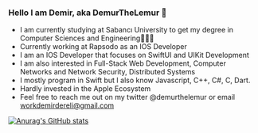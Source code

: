 ### Hello I am Demir, aka DemurTheLemur 👋
- I am currently studying at Sabancı University to get my degree in Computer Sciences and Engineering👨🏻‍💻
- Currently working at Rapsodo as an IOS Developer
- I am an IOS Developer that focuses on SwiftUI and UIKit Development
- I am also interested in Full-Stack Web Development, Computer Networks and Network Security, Distributed Systems
- I mostly program in Swift but I also know Javascript, C++, C#, C, Dart. 
- Hardly invested in the Apple Ecosystem
- Feel free to reach me out on my twitter @demurthelemur or email workdemirdereli@gmail.com

[![Anurag's GitHub stats](https://github-readme-stats.vercel.app/api?username=demurthelemur&show_icons=true&theme=radical)](https://github.com/anuraghazra/github-readme-stats)


<!--
**demurthelemur/demurthelemur** is a ✨ _special_ ✨ repository because its `README.md` (this file) appears on your GitHub profile.

Here are some ideas to get you started:

- 🔭 I’m currently working on ...
- 🌱 I’m currently learning ...
- 👯 I’m looking to collaborate on ...
- 🤔 I’m looking for help with ...
- 💬 Ask me about ...
- 📫 How to reach me: ...
- 😄 Pronouns: ...
- ⚡ Fun fact: ...
-->
